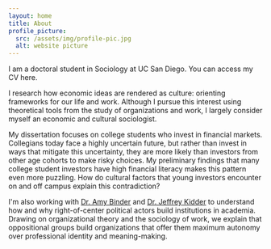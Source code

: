 ```yaml
---
layout: home
title: About
profile_picture:
  src: /assets/img/profile-pic.jpg
  alt: website picture
---
```


I am a doctoral student in Sociology at UC San Diego. You can access my CV here. 

I research how economic ideas are rendered as culture: orienting frameworks for our life and work. Although I pursue this interest using theoretical tools from the study of organizations and work, I largely consider myself an economic and cultural sociologist.

My dissertation focuses on college students who invest in financial markets. Collegians today face a highly uncertain future, but rather than invest in ways that mitigate this uncertainty, they are more likely than investors from other age cohorts to make risky choices. My preliminary findings that many college student investors have high financial literacy makes this pattern even more puzzling. How do cultural factors that young investors encounter on and off campus explain this contradiction?

I'm also working with [Dr. Amy Binder](https://snfagora.jhu.edu/person/amy-binder/) and [Dr. Jeffrey Kidder](https://www.niu.edu/jkidder) to understand how and why right-of-center political actors build institutions in academia. Drawing on organizational theory and the sociology of work, we explain that oppositional groups build organizations that offer them maximum autonomy over professional identity and meaning-making.
